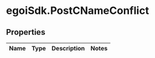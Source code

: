 # egoiSdk.PostCNameConflict

## Properties
Name | Type | Description | Notes
------------ | ------------- | ------------- | -------------


